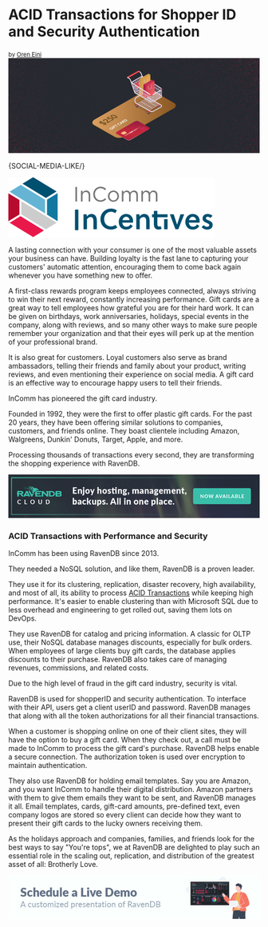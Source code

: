 <h1>ACID Transactions for Shopper ID and Security Authentication</h1>
<small>by <a href="mailto:ayende@ayende.com">Oren Eini</a></small>

<div class="article-img figure text-center">
  <img src="images/acid-transactions-prove-to-be-the-gift-that-keeps-on-giving.jpg" alt="Why can a relational database cost you and your users big time in poor data queries, while document-oriented databases can save everyone time and money." class="img-responsive img-thumbnail">
</div>

{SOCIAL-MEDIA-LIKE/}

<div class="flex-vertical text-center margin-top-sm margin-bottom-sm" style="align-items:center">
    <a href="https://solutions.incommincentives.com" target="_blank" rel="nofollow"><img src="images/incomm.png" class="img-responsive m-0-auto" alt="Incomm Incentives"/></a>
</div>

A lasting connection with your consumer is one of the most valuable assets your business can have. Building loyalty is the fast lane to capturing your customers' automatic attention, encouraging them to come back again whenever you have something new to offer.

A first-class rewards program keeps employees connected, always striving to win their next reward, constantly increasing performance. Gift cards are a great way to tell employees how grateful you are for their hard work. It can be given on birthdays, work anniversaries, holidays, special events in the company, along with reviews, and so many other ways to make sure people remember your organization and that their eyes will perk up at the mention of your professional brand.

It is also great for customers. Loyal customers also serve as brand ambassadors, telling their friends and family about your product, writing reviews, and even mentioning their experience on social media. A gift card is an effective way to encourage happy users to tell their friends.

InComm has pioneered the gift card industry.

Founded in 1992, they were the first to offer plastic gift cards. For the past 20 years, they have been offering similar solutions to companies, customers, and friends online. They boast clientele including Amazon, Walgreens, Dunkin' Donuts, Target, Apple, and more.

Processing thousands of transactions every second, they are transforming the shopping experience with RavenDB.

<div class="margin-top-sm margin-bottom-sm">
    <a href="https://cloud.ravendb.net"><img src="images/ravendb-cloud.png" class="img-responsive m-0-auto" alt="RavenDB Cloud"/></a>
</div>

### ACID Transactions with Performance and Security

InComm has been using RavenDB since 2013.

They needed a NoSQL solution, and like them, RavenDB is a proven leader.

They use it for its clustering, replication, disaster recovery, high availability, and most of all, its ability to process [ACID Transactions](https://ravendb.net/articles/acid-transactions-in-nosql-ravendb-vs-mongodb) while keeping high performance. It's easier to enable clustering than with Microsoft SQL due to less overhead and engineering to get rolled out, saving them lots on DevOps.

They use RavenDB for catalog and pricing information. A classic for OLTP use, their NoSQL database manages discounts, especially for bulk orders. When employees of large clients buy gift cards, the database applies discounts to their purchase. RavenDB also takes care of managing revenues, commissions, and related costs.

Due to the high level of fraud in the gift card industry, security is vital.

RavenDB is used for shopperID and security authentication. To interface with their API, users get a client userID and password. RavenDB manages that along with all the token authorizations for all their financial transactions.

When a customer is shopping online on one of their client sites, they will have the option to buy a gift card. When they check out, a call must be made to InComm to process the gift card's purchase. RavenDB helps enable a secure connection. The authorization token is used over encryption to maintain authentication.

They also use RavenDB for holding email templates. Say you are Amazon, and you want InComm to handle their digital distribution. Amazon partners with them to give them emails they want to be sent, and RavenDB manages it all. Email templates, cards, gift-card amounts, pre-defined text, even company logos are stored so every client can decide how they want to present their gift cards to the lucky owners receiving them.

As the holidays approach and companies, families, and friends look for the best ways to say "You're tops", we at RavenDB are delighted to play such an essential role in the scaling out, replication, and distribution of the greatest asset of all: Brotherly Love.

<div class="margin-top-sm margin-bottom-sm">
    <a href="https://ravendb.net/live-demo"><img src="images/live-demo-banner2.jpg" class="img-responsive m-0-auto" alt="Schedule your free live demo presentation"/></a>
</div>